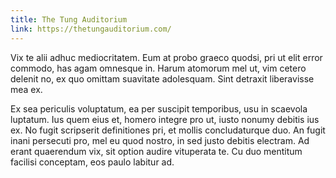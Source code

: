 ```yaml
---
title: The Tung Auditorium
link: https://thetungauditorium.com/
---
```


Vix te alii adhuc mediocritatem. Eum at probo graeco quodsi, pri ut elit error commodo, has agam omnesque in. Harum atomorum mel ut, vim cetero delenit no, ex quo omittam suavitate adolesquam. Sint detraxit liberavisse mea ex.

Ex sea periculis voluptatum, ea per suscipit temporibus, usu in scaevola luptatum. Ius quem eius et, homero integre pro ut, iusto nonumy debitis ius ex. No fugit scripserit definitiones pri, et mollis concludaturque duo. An fugit inani persecuti pro, mel eu quod nostro, in sed justo debitis electram. Ad erant quaerendum vix, sit option audire vituperata te. Cu duo mentitum facilisi conceptam, eos paulo labitur ad.

